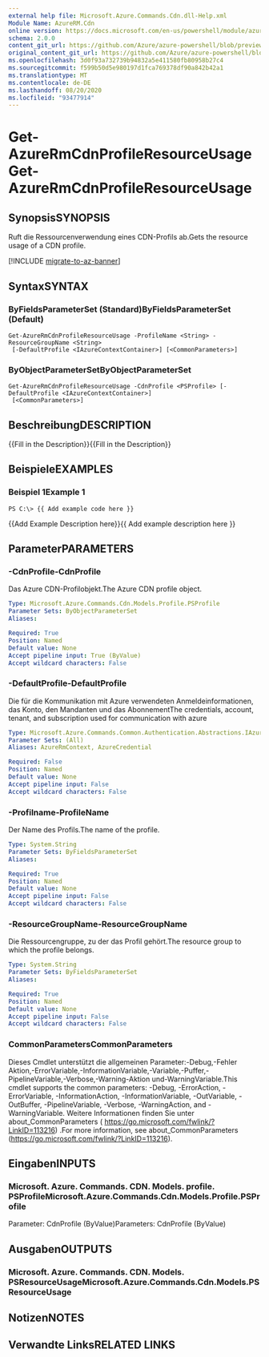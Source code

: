 ```yaml
---
external help file: Microsoft.Azure.Commands.Cdn.dll-Help.xml
Module Name: AzureRM.Cdn
online version: https://docs.microsoft.com/en-us/powershell/module/azurerm.cdn/get-azurermcdnprofileresourceusage
schema: 2.0.0
content_git_url: https://github.com/Azure/azure-powershell/blob/preview/src/ResourceManager/Cdn/Commands.Cdn/help/Get-AzureRmCdnProfileResourceUsage.md
original_content_git_url: https://github.com/Azure/azure-powershell/blob/preview/src/ResourceManager/Cdn/Commands.Cdn/help/Get-AzureRmCdnProfileResourceUsage.md
ms.openlocfilehash: 3d0f93a732739b94832a5e411580fb80958b27c4
ms.sourcegitcommit: f599b50d5e980197d1fca769378df90a842b42a1
ms.translationtype: MT
ms.contentlocale: de-DE
ms.lasthandoff: 08/20/2020
ms.locfileid: "93477914"
---
```

# <span data-ttu-id="cfea1-101">Get-AzureRmCdnProfileResourceUsage</span><span class="sxs-lookup"><span data-stu-id="cfea1-101">Get-AzureRmCdnProfileResourceUsage</span></span>

## <span data-ttu-id="cfea1-102">Synopsis</span><span class="sxs-lookup"><span data-stu-id="cfea1-102">SYNOPSIS</span></span>
<span data-ttu-id="cfea1-103">Ruft die Ressourcenverwendung eines CDN-Profils ab.</span><span class="sxs-lookup"><span data-stu-id="cfea1-103">Gets the resource usage of a CDN profile.</span></span>

[!INCLUDE [migrate-to-az-banner](../../includes/migrate-to-az-banner.md)]

## <span data-ttu-id="cfea1-104">Syntax</span><span class="sxs-lookup"><span data-stu-id="cfea1-104">SYNTAX</span></span>

### <span data-ttu-id="cfea1-105">ByFieldsParameterSet (Standard)</span><span class="sxs-lookup"><span data-stu-id="cfea1-105">ByFieldsParameterSet (Default)</span></span>
```
Get-AzureRmCdnProfileResourceUsage -ProfileName <String> -ResourceGroupName <String>
 [-DefaultProfile <IAzureContextContainer>] [<CommonParameters>]
```

### <span data-ttu-id="cfea1-106">ByObjectParameterSet</span><span class="sxs-lookup"><span data-stu-id="cfea1-106">ByObjectParameterSet</span></span>
```
Get-AzureRmCdnProfileResourceUsage -CdnProfile <PSProfile> [-DefaultProfile <IAzureContextContainer>]
 [<CommonParameters>]
```

## <span data-ttu-id="cfea1-107">Beschreibung</span><span class="sxs-lookup"><span data-stu-id="cfea1-107">DESCRIPTION</span></span>
<span data-ttu-id="cfea1-108">{{Fill in the Description}}</span><span class="sxs-lookup"><span data-stu-id="cfea1-108">{{Fill in the Description}}</span></span>

## <span data-ttu-id="cfea1-109">Beispiele</span><span class="sxs-lookup"><span data-stu-id="cfea1-109">EXAMPLES</span></span>

### <span data-ttu-id="cfea1-110">Beispiel 1</span><span class="sxs-lookup"><span data-stu-id="cfea1-110">Example 1</span></span>
```
PS C:\> {{ Add example code here }}
```

<span data-ttu-id="cfea1-111">{{Add Example Description here}}</span><span class="sxs-lookup"><span data-stu-id="cfea1-111">{{ Add example description here }}</span></span>

## <span data-ttu-id="cfea1-112">Parameter</span><span class="sxs-lookup"><span data-stu-id="cfea1-112">PARAMETERS</span></span>

### <span data-ttu-id="cfea1-113">-CdnProfile</span><span class="sxs-lookup"><span data-stu-id="cfea1-113">-CdnProfile</span></span>
<span data-ttu-id="cfea1-114">Das Azure CDN-Profilobjekt.</span><span class="sxs-lookup"><span data-stu-id="cfea1-114">The Azure CDN profile object.</span></span>

```yaml
Type: Microsoft.Azure.Commands.Cdn.Models.Profile.PSProfile
Parameter Sets: ByObjectParameterSet
Aliases:

Required: True
Position: Named
Default value: None
Accept pipeline input: True (ByValue)
Accept wildcard characters: False
```

### <span data-ttu-id="cfea1-115">-DefaultProfile</span><span class="sxs-lookup"><span data-stu-id="cfea1-115">-DefaultProfile</span></span>
<span data-ttu-id="cfea1-116">Die für die Kommunikation mit Azure verwendeten Anmeldeinformationen, das Konto, den Mandanten und das Abonnement</span><span class="sxs-lookup"><span data-stu-id="cfea1-116">The credentials, account, tenant, and subscription used for communication with azure</span></span>

```yaml
Type: Microsoft.Azure.Commands.Common.Authentication.Abstractions.IAzureContextContainer
Parameter Sets: (All)
Aliases: AzureRmContext, AzureCredential

Required: False
Position: Named
Default value: None
Accept pipeline input: False
Accept wildcard characters: False
```

### <span data-ttu-id="cfea1-117">-Profilname</span><span class="sxs-lookup"><span data-stu-id="cfea1-117">-ProfileName</span></span>
<span data-ttu-id="cfea1-118">Der Name des Profils.</span><span class="sxs-lookup"><span data-stu-id="cfea1-118">The name of the profile.</span></span>

```yaml
Type: System.String
Parameter Sets: ByFieldsParameterSet
Aliases:

Required: True
Position: Named
Default value: None
Accept pipeline input: False
Accept wildcard characters: False
```

### <span data-ttu-id="cfea1-119">-ResourceGroupName</span><span class="sxs-lookup"><span data-stu-id="cfea1-119">-ResourceGroupName</span></span>
<span data-ttu-id="cfea1-120">Die Ressourcengruppe, zu der das Profil gehört.</span><span class="sxs-lookup"><span data-stu-id="cfea1-120">The resource group to which the profile belongs.</span></span>

```yaml
Type: System.String
Parameter Sets: ByFieldsParameterSet
Aliases:

Required: True
Position: Named
Default value: None
Accept pipeline input: False
Accept wildcard characters: False
```

### <span data-ttu-id="cfea1-121">CommonParameters</span><span class="sxs-lookup"><span data-stu-id="cfea1-121">CommonParameters</span></span>
<span data-ttu-id="cfea1-122">Dieses Cmdlet unterstützt die allgemeinen Parameter:-Debug,-Fehler Aktion,-ErrorVariable,-InformationVariable,-Variable,-Puffer,-PipelineVariable,-Verbose,-Warning-Aktion und-WarningVariable.</span><span class="sxs-lookup"><span data-stu-id="cfea1-122">This cmdlet supports the common parameters: -Debug, -ErrorAction, -ErrorVariable, -InformationAction, -InformationVariable, -OutVariable, -OutBuffer, -PipelineVariable, -Verbose, -WarningAction, and -WarningVariable.</span></span> <span data-ttu-id="cfea1-123">Weitere Informationen finden Sie unter about_CommonParameters ( https://go.microsoft.com/fwlink/?LinkID=113216) .</span><span class="sxs-lookup"><span data-stu-id="cfea1-123">For more information, see about_CommonParameters (https://go.microsoft.com/fwlink/?LinkID=113216).</span></span>

## <span data-ttu-id="cfea1-124">Eingaben</span><span class="sxs-lookup"><span data-stu-id="cfea1-124">INPUTS</span></span>

### <span data-ttu-id="cfea1-125">Microsoft. Azure. Commands. CDN. Models. profile. PSProfile</span><span class="sxs-lookup"><span data-stu-id="cfea1-125">Microsoft.Azure.Commands.Cdn.Models.Profile.PSProfile</span></span>
<span data-ttu-id="cfea1-126">Parameter: CdnProfile (ByValue)</span><span class="sxs-lookup"><span data-stu-id="cfea1-126">Parameters: CdnProfile (ByValue)</span></span>

## <span data-ttu-id="cfea1-127">Ausgaben</span><span class="sxs-lookup"><span data-stu-id="cfea1-127">OUTPUTS</span></span>

### <span data-ttu-id="cfea1-128">Microsoft. Azure. Commands. CDN. Models. PSResourceUsage</span><span class="sxs-lookup"><span data-stu-id="cfea1-128">Microsoft.Azure.Commands.Cdn.Models.PSResourceUsage</span></span>

## <span data-ttu-id="cfea1-129">Notizen</span><span class="sxs-lookup"><span data-stu-id="cfea1-129">NOTES</span></span>

## <span data-ttu-id="cfea1-130">Verwandte Links</span><span class="sxs-lookup"><span data-stu-id="cfea1-130">RELATED LINKS</span></span>
